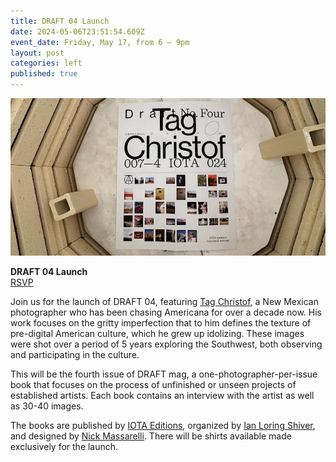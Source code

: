 ```yaml
---
title: DRAFT 04 Launch
date: 2024-05-06T23:51:54.609Z
event_date: Friday, May 17, from 6 – 9pm
layout: post
categories: left
published: true
---
```

![](/assets/img/https___cdn.evbuc.com_images_762660079_1092848501173_1_original.jpeg)

**DRAFT 04 Launch**\
[RSVP](https://www.eventbrite.com/e/draft-04-launch-tickets-901562717357?aff=oddtdtcreator)

Join us for the launch of DRAFT 04, featuring [Tag Christof](https://www.tagchristof.com/), a New Mexican photographer who has been chasing Americana for over a decade now. His work focuses on the gritty imperfection that to him defines the texture of pre-digital American culture, which he grew up idolizing. These images were shot over a period of 5 years exploring the Southwest, both observing and participating in the culture.

This will be the fourth issue of DRAFT mag, a one-photographer-per-issue book that focuses on the process of unfinished or unseen projects of established artists. Each book contains an interview with the artist as well as 30-40 images. 

The books are published by [IOTA Editions](https://iota-editions.com/), organized by [Ian Loring Shiver](https://www.ianloringshiver.com/), and designed by [Nick Massarelli](https://nickmassarelli.com/). There will be shirts available made exclusively for the launch.